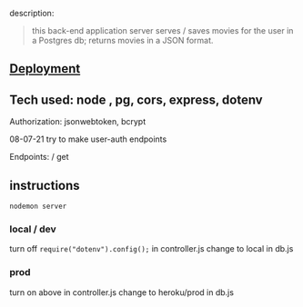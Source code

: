 description:

> this back-end application server serves / saves movies for the user in a Postgres db; returns movies in a JSON format.

## [Deployment](https://polar-waters-71760.herokuapp.com/)

## Tech used: node , pg, cors, express, dotenv

Authorization: jsonwebtoken, bcrypt

08-07-21 try to make user-auth endpoints

Endpoints: / get

## instructions
```
nodemon server
```

### local / dev

turn off `require("dotenv").config();` in controller.js
change to local in db.js 

### prod 

turn on above in controller.js
change to heroku/prod in db.js 
